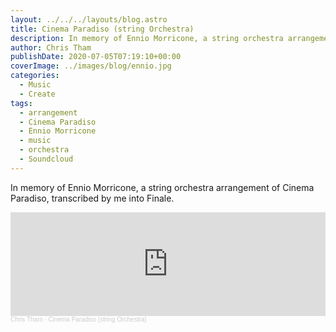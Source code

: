 ```yaml
---
layout: ../../../layouts/blog.astro
title: Cinema Paradiso (string Orchestra)
description: In memory of Ennio Morricone, a string orchestra arrangement of Cinema Paradiso, transcribed by me into Finale.
author: Chris Tham
publishDate: 2020-07-05T07:19:10+00:00
coverImage: ../images/blog/ennio.jpg
categories:
  - Music
  - Create
tags:
  - arrangement
  - Cinema Paradiso
  - Ennio Morricone
  - music
  - orchestra
  - Soundcloud
---
```

In memory of Ennio Morricone, a string orchestra arrangement of Cinema Paradiso, transcribed by me into Finale.

<iframe width="100%" height="166" scrolling="no" frameborder="no" allow="autoplay" src="https://w.soundcloud.com/player/?url=https%3A//api.soundcloud.com/tracks/853005826&color=%23ff5500&auto_play=false&hide_related=false&show_comments=true&show_user=true&show_reposts=false&show_teaser=true"></iframe><div style="font-size: 10px; color: #cccccc;line-break: anywhere;word-break: normal;overflow: hidden;white-space: nowrap;text-overflow: ellipsis; font-family: Interstate,Lucida Grande,Lucida Sans Unicode,Lucida Sans,Garuda,Verdana,Tahoma,sans-serif;font-weight: 100;"><a href="https://soundcloud.com/chris-tham" title="Chris Tham" target="_blank" style="color: #cccccc; text-decoration: none;">Chris Tham</a> · <a href="https://soundcloud.com/chris-tham/cinema-paradiso-string-orchestra" title="Cinema Paradiso (string Orchestra)" target="_blank" style="color: #cccccc; text-decoration: none;">Cinema Paradiso (string Orchestra)</a></div>
